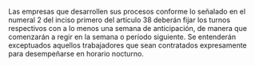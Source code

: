 Las empresas que desarrollen sus procesos conforme lo señalado en el numeral 2 del inciso primero del artículo 38 deberán fijar los turnos respectivos con a lo menos una semana de anticipación, de manera que comenzarán a regir en la semana o período siguiente. Se entenderán exceptuados aquellos trabajadores que sean contratados expresamente para desempeñarse en horario nocturno.